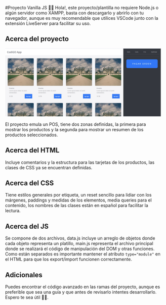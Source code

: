 #Proyecto Vanilla JS 🐱‍👤
Hola!, este proyecto/plantilla no requiere Node.js o algún servidor como XAMPP, basta con descargarlo y abrirlo con tu navegador, aunque es muy recomendable que utilices VSCode junto con la extensión LiveServer para facilitar su uso.

## Acerca del proyecto

![Captura del proyecto](./assets/img/capture.jpg)

El proyecto emula un POS, tiene dos zonas definidas, la primera para mostrar los productos y la segunda para mostrar un resumen de los productos seleccionados.

## Acerca del HTML

Incluye comentarios y la estructura para las tarjetas de los productos, las clases de CSS ya se encuentran definidas.

## Acerca del CSS

Tiene estilos generales por etiqueta, un reset sencillo para lidiar con los márgenes, paddings y medidas de los elementos, media queries para el contenido, los nombres de las clases están en español para facilitar la lectura.

## Acerca del JS

Se compone de dos archivos, data.js incluye un arreglo de objetos donde cada objeto representa un platillo, main.js representa el archivo principal donde se realizará el código de manipulación del DOM y otras funciones. Como están separados es importante mantener el atributo `type="module"` en el HTML para que los export/import funcionen correctamente.

## Adicionales
Puedes encontrar el código avanzado en las ramas del proyecto, aunque es preferible que sea una guía y que antes de revisarlo intentes desarrollarlo. Espero te sea útil 🐱‍🐉.